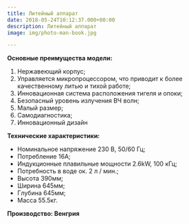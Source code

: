 ```yaml
---
title: Литейный аппарат
date: 2018-05-24T10:12:37.000+00:00
description: Литейный аппарат
image: img/photo-man-book.jpg

---
```

**Основные преимущества модели:**

1. Нержавеющий корпус;
2. Управляется микропроцессором, что приводит к более качественному литью и тихой работе; 
3. Инновационная система расположения тигеля и опоки; 
4. Безопасный уровень излучения ВЧ волн; 
5. Малый размер; 
6. Самодиагностика; 
7. Инновационный дизайн

**Технические характеристики:**

* Номинальное напряжение 230 В, 50/60 Гц;
*  Потребление 16А; 
* Индукционные плавильные мощности 2.6kW, 100 кГц; 
* Потребность в воде ок. 2 л / мин.; 
* Высота 390мм; 
* Ширина 645мм; 
* Глубина 645мм; 
* Масса 55.5кг.

**Производство: Венгрия**